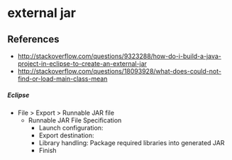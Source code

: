 # external jar

## References
* http://stackoverflow.com/questions/9323288/how-do-i-build-a-java-project-in-eclipse-to-create-an-external-jar
* http://stackoverflow.com/questions/18093928/what-does-could-not-find-or-load-main-class-mean

##### Eclipse
* File > Export > Runnable JAR file
  * Runnable JAR File Specification
    * Launch configuration: 
    * Export destination: 
    * Library handling: Package required libraries into generated JAR
    * Finish
